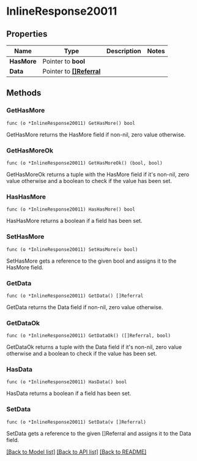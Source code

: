 # InlineResponse20011

## Properties

Name | Type | Description | Notes
------------ | ------------- | ------------- | -------------
**HasMore** | Pointer to **bool** |  | 
**Data** | Pointer to [**[]Referral**](Referral.md) |  | 

## Methods

### GetHasMore

`func (o *InlineResponse20011) GetHasMore() bool`

GetHasMore returns the HasMore field if non-nil, zero value otherwise.

### GetHasMoreOk

`func (o *InlineResponse20011) GetHasMoreOk() (bool, bool)`

GetHasMoreOk returns a tuple with the HasMore field if it's non-nil, zero value otherwise
and a boolean to check if the value has been set.

### HasHasMore

`func (o *InlineResponse20011) HasHasMore() bool`

HasHasMore returns a boolean if a field has been set.

### SetHasMore

`func (o *InlineResponse20011) SetHasMore(v bool)`

SetHasMore gets a reference to the given bool and assigns it to the HasMore field.

### GetData

`func (o *InlineResponse20011) GetData() []Referral`

GetData returns the Data field if non-nil, zero value otherwise.

### GetDataOk

`func (o *InlineResponse20011) GetDataOk() ([]Referral, bool)`

GetDataOk returns a tuple with the Data field if it's non-nil, zero value otherwise
and a boolean to check if the value has been set.

### HasData

`func (o *InlineResponse20011) HasData() bool`

HasData returns a boolean if a field has been set.

### SetData

`func (o *InlineResponse20011) SetData(v []Referral)`

SetData gets a reference to the given []Referral and assigns it to the Data field.


[[Back to Model list]](../README.md#documentation-for-models) [[Back to API list]](../README.md#documentation-for-api-endpoints) [[Back to README]](../README.md)


